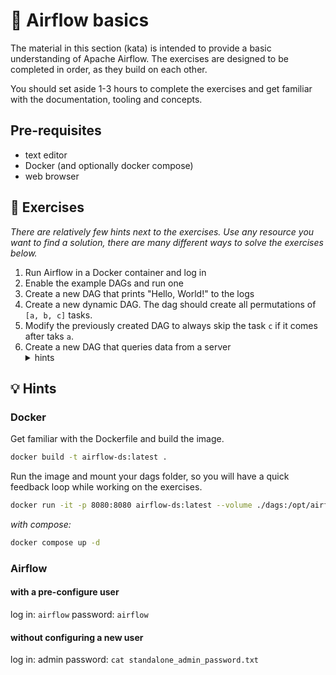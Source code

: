 # 🥋 Airflow basics
The material in this section (kata) is intended to provide a basic understanding of Apache Airflow. The exercises are designed to be completed in order, as they build on each other.

You should set aside 1-3 hours to complete the exercises and get familiar with the documentation, tooling and concepts.

## Pre-requisites
- text editor
- Docker (and optionally docker compose)
- web browser 

## 🧠 Exercises
*There are relatively few hints next to the exercises. Use any resource you want to find a solution, there are many different ways to solve the exercises below.*

1. Run Airflow in a Docker container and log in
1. Enable the example DAGs and run one
1. Create a new DAG that prints "Hello, World!" to the logs
1. Create a new dynamic DAG. The dag should create all permutations of `[a, b, c]` tasks.
1. Modify the previously created DAG to always skip the task `c` if it comes after taks `a`.
1. Create a new DAG that queries data from a server
    <details>
      <summary>hints</summary>
      <ul>
      <li>Set up docker compose to also run a database alongside Airflow (recommended to use docker compose and to extend the compose file)</li>
      <li>Create the connection in the Airflow UI</li>
      <li>Create a new DAG that queries data from the database</li>
      </ul>
    </details>
    
## 💡 Hints
### Docker
Get familiar with the Dockerfile and build the image.
```bash
docker build -t airflow-ds:latest .
```

Run the image and mount your dags folder, so you will have a quick feedback loop while working on the exercises.
```bash
docker run -it -p 8080:8080 airflow-ds:latest --volume ./dags:/opt/airflow/dags
```
*with compose:*
```bash
docker compose up -d
```


### Airflow
#### with a pre-configure user
log in: `airflow`
password: `airflow`
#### without configuring a new user
log in: admin
password: `cat standalone_admin_password.txt`


